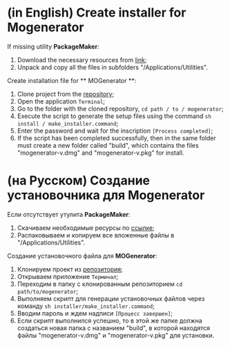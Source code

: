 # (in English) Create installer for Mogenerator 

If missing utility **PackageMaker**:

1. Download the necessary resources from [link](http://adcdownload.apple.com/Developer_Tools/auxiliary_tools_for_xcode__late_july_2012/xcode44auxtools6938114a.dmg);
2. Unpack and copy all the files in subfolders "/Applications/Utilities". 

Create installation file for ** MOGenerator **:

1. Clone project from the [repository](https://github.com/fs/mogenerator);
2. Open the application ```Terminal```;
3. Go to the folder with the cloned repository, ```cd path / to / mogenerator```;
4. Execute the script to generate the setup files using the command ```sh install / make_installer.command```;
5. Enter the password and wait for the inscription ```[Process completed]```;
6. If the script has been completed successfully, then in the same folder must create a new folder called "build", which contains the files "mogenerator-v.dmg" and "mogenerator-v.pkg" for install.


# (на Русском) Создание установочника для Mogenerator

Если отсутствует утулита **PackageMaker**:

1. Скачиваем необходимые ресурсы по [ссылке](http://adcdownload.apple.com/Developer_Tools/auxiliary_tools_for_xcode__late_july_2012/xcode44auxtools6938114a.dmg);
2. Распаковываем и копируем все вложенные файлы в "/Applications/Utilities". 

Создание установочного файла для **MOGenerator**:

1. Клонируем проект из [репозитория](https://github.com/fs/mogenerator);
2. Открываем приложение ```Терминал```;
3. Переходим в папку с клонированным репозиторием ```cd path/to/mogenerator```;
4. Выполняем скрипт для генерации установочных файлов через команду ```sh installer/make_installer.command```;
5. Вводим пароль и ждем надписи ```[Процесс завершен]```;
6. Если скрипт выполнился успешно, то в этой же папке должна создаться новая папка с названием "build", в которой находятся файлы "mogenerator-v.dmg" и "mogenerator-v.pkg" для установки. 
